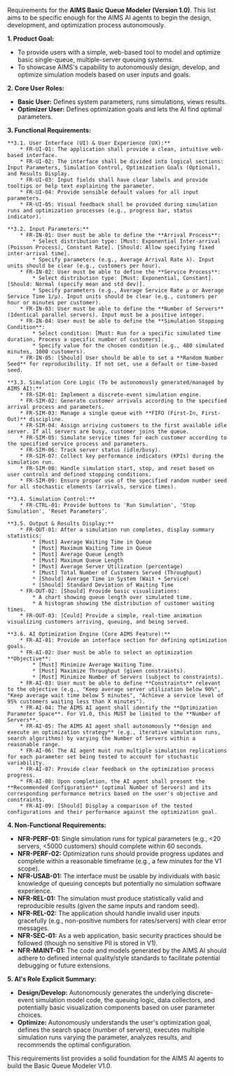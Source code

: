 Requirements for the **AIMS Basic Queue Modeler (Version 1.0)**. This list aims to be specific enough for the AIMS AI agents to begin the design, development, and optimization process autonomously.

**1. Product Goal:**

* To provide users with a simple, web-based tool to model and optimize basic single-queue, multiple-server queuing systems.
* To showcase AIMS's capability to autonomously design, develop, and optimize simulation models based on user inputs and goals.

**2. Core User Roles:**

* **Basic User:** Defines system parameters, runs simulations, views results.
* **Optimizer User:** Defines optimization goals and lets the AI find optimal parameters.

**3. Functional Requirements:**

    **3.1. User Interface (UI) & User Experience (UX):**
        * FR-UI-01: The application shall provide a clean, intuitive web-based interface.
        * FR-UI-02: The interface shall be divided into logical sections: Input Parameters, Simulation Control, Optimization Goals (Optional), and Results Display.
        * FR-UI-03: Input fields shall have clear labels and provide tooltips or help text explaining the parameter.
        * FR-UI-04: Provide sensible default values for all input parameters.
        * FR-UI-05: Visual feedback shall be provided during simulation runs and optimization processes (e.g., progress bar, status indicator).

    **3.2. Input Parameters:**
        * FR-IN-01: User must be able to define the **Arrival Process**:
            * Select distribution type: [Must: Exponential Inter-arrival (Poisson Process), Constant Rate]. [Should: Allow specifying fixed inter-arrival time].
            * Specify parameters (e.g., Average Arrival Rate λ). Input units should be clear (e.g., customers per hour).
        * FR-IN-02: User must be able to define the **Service Process**:
            * Select distribution type: [Must: Exponential, Constant]. [Should: Normal (specify mean and std dev)].
            * Specify parameters (e.g., Average Service Rate μ or Average Service Time 1/μ). Input units should be clear (e.g., customers per hour or minutes per customer).
        * FR-IN-03: User must be able to define the **Number of Servers** (Identical parallel servers). Input must be a positive integer.
        * FR-IN-04: User must be able to define the **Simulation Stopping Condition**:
            * Select condition: [Must: Run for a specific simulated time duration, Process a specific number of customers].
            * Specify value for the chosen condition (e.g., 480 simulated minutes, 1000 customers).
        * FR-IN-05: [Should] User should be able to set a **Random Number Seed** for reproducibility. If not set, use a default or time-based seed.

    **3.3. Simulation Core Logic (To be autonomously generated/managed by AIMS AI):**
        * FR-SIM-01: Implement a discrete-event simulation engine.
        * FR-SIM-02: Generate customer arrivals according to the specified arrival process and parameters.
        * FR-SIM-03: Manage a single queue with **FIFO (First-In, First-Out)** discipline.
        * FR-SIM-04: Assign arriving customers to the first available idle server. If all servers are busy, customer joins the queue.
        * FR-SIM-05: Simulate service times for each customer according to the specified service process and parameters.
        * FR-SIM-06: Track server status (idle/busy).
        * FR-SIM-07: Collect key performance indicators (KPIs) during the simulation run.
        * FR-SIM-08: Handle simulation start, stop, and reset based on user controls and defined stopping conditions.
        * FR-SIM-09: Ensure proper use of the specified random number seed for all stochastic elements (arrivals, service times).

    **3.4. Simulation Control:**
        * FR-CTRL-01: Provide buttons to 'Run Simulation', 'Stop Simulation', 'Reset Parameters'.

    **3.5. Output & Results Display:**
        * FR-OUT-01: After a simulation run completes, display summary statistics:
            * [Must] Average Waiting Time in Queue
            * [Must] Maximum Waiting Time in Queue
            * [Must] Average Queue Length
            * [Must] Maximum Queue Length
            * [Must] Average Server Utilization (percentage)
            * [Must] Total Number of Customers Served (Throughput)
            * [Should] Average Time in System (Wait + Service)
            * [Should] Standard Deviation of Waiting Time
        * FR-OUT-02: [Should] Provide basic visualizations:
            * A chart showing queue length over simulated time.
            * A histogram showing the distribution of customer waiting times.
        * FR-OUT-03: [Could] Provide a simple, real-time animation visualizing customers arriving, queuing, and being served.

    **3.6. AI Optimization Engine (Core AIMS Feature):**
        * FR-AI-01: Provide an interface section for defining optimization goals.
        * FR-AI-02: User must be able to select an optimization **Objective**:
            * [Must] Minimize Average Waiting Time.
            * [Must] Maximize Throughput (given constraints).
            * [Must] Minimize Number of Servers (subject to constraints).
        * FR-AI-03: User must be able to define **Constraints** relevant to the objective (e.g., "Keep average server utilization below 90%", "Keep average wait time below 5 minutes", "Achieve a service level of 95% customers waiting less than X minutes").
        * FR-AI-04: The AIMS AI agent shall identify the **Optimization Parameter Space**. For V1.0, this MUST be limited to the **Number of Servers**.
        * FR-AI-05: The AIMS AI agent shall autonomously **design and execute an optimization strategy** (e.g., iterative simulation runs, search algorithms) by varying the Number of Servers within a reasonable range.
        * FR-AI-06: The AI agent must run multiple simulation replications for each parameter set being tested to account for stochastic variability.
        * FR-AI-07: Provide clear feedback on the optimization process progress.
        * FR-AI-08: Upon completion, the AI agent shall present the **Recommended Configuration** (optimal Number of Servers) and its corresponding performance metrics based on the user's objective and constraints.
        * FR-AI-09: [Should] Display a comparison of the tested configurations and their performance against the optimization goal.

**4. Non-Functional Requirements:**

* **NFR-PERF-01:** Single simulation runs for typical parameters (e.g., <20 servers, <5000 customers) should complete within 60 seconds.
* **NFR-PERF-02:** Optimization runs should provide progress updates and complete within a reasonable timeframe (e.g., a few minutes for the V1 scope).
* **NFR-USAB-01:** The interface must be usable by individuals with basic knowledge of queuing concepts but potentially no simulation software experience.
* **NFR-REL-01:** The simulation must produce statistically valid and reproducible results (given the same inputs and random seed).
* **NFR-REL-02:** The application should handle invalid user inputs gracefully (e.g., non-positive numbers for rates/servers) with clear error messages.
* **NFR-SEC-01:** As a web application, basic security practices should be followed (though no sensitive PII is stored in V1).
* **NFR-MAINT-01:** The code and models generated by the AIMS AI should adhere to defined internal quality/style standards to facilitate potential debugging or future extensions.

**5. AI's Role Explicit Summary:**

* **Design/Develop:** Autonomously generates the underlying discrete-event simulation model code, the queuing logic, data collectors, and potentially basic visualization components based on user parameter choices.
* **Optimize:** Autonomously understands the user's optimization goal, defines the search space (number of servers), executes multiple simulation runs varying the parameter, analyzes results, and recommends the optimal configuration.

This requirements list provides a solid foundation for the AIMS AI agents to build the Basic Queue Modeler V1.0.